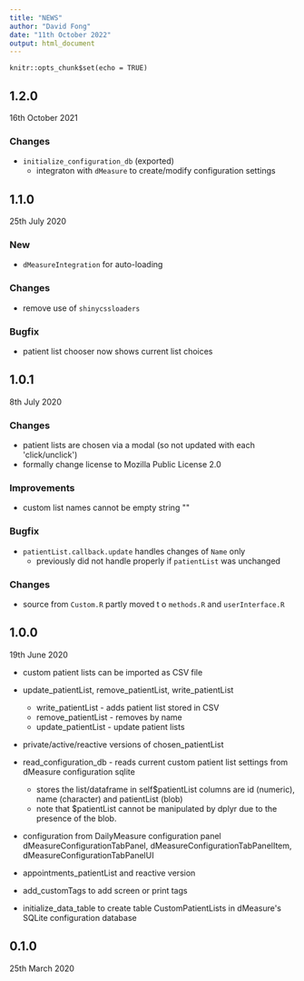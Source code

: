 ```yaml
---
title: "NEWS"
author: "David Fong"
date: "11th October 2022"
output: html_document
---
```


```{r setup, include=FALSE}
knitr::opts_chunk$set(echo = TRUE)
```

## 1.2.0
16th October 2021

### Changes
* `initialize_configuration_db` (exported)
  + integraton with `dMeasure` to create/modify configuration settings

## 1.1.0
25th July 2020

### New

* `dMeasureIntegration` for auto-loading

### Changes

* remove use of `shinycssloaders`

### Bugfix

* patient list chooser now shows current list choices

## 1.0.1
8th July 2020

### Changes

* patient lists are chosen via a modal (so not updated with each 'click/unclick')
* formally change license to Mozilla Public License 2.0

### Improvements

* custom list names cannot be empty string ""

### Bugfix

* `patientList.callback.update` handles changes of `Name` only
  + previously did not handle properly if `patientList` was unchanged

### Changes

* source from `Custom.R` partly moved t o `methods.R` and `userInterface.R`


## 1.0.0
19th June 2020

* custom patient lists can be imported as CSV file
* update_patientList, remove_patientList, write_patientList
  + write_patientList - adds patient list stored in CSV
  + remove_patientList - removes by name
  + update_patientList - update patient lists

* private/active/reactive versions of chosen_patientList

* read_configuration_db - reads current custom patient list
  settings from dMeasure configuration sqlite
  + stores the list/dataframe in self$patientList
  columns are id (numeric), name (character) and patientList (blob)
  + note that $patientList cannot be manipulated by dplyr due
    to the presence of the blob.

* configuration from DailyMeasure configuration panel
  dMeasureConfigurationTabPanel, dMeasureConfigurationTabPanelItem,
  dMeasureConfigurationTabPanelUI
* appointments_patientList and reactive version
* add_customTags to add screen or print tags

* initialize_data_table to create table CustomPatientLists in
   dMeasure's SQLite configuration database

## 0.1.0
25th March 2020
